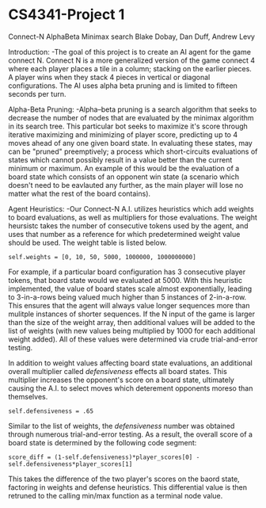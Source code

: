 # CS4341-Project 1

Connect-N AlphaBeta Minimax search
Blake Dobay, Dan Duff, Andrew Levy

Introduction:
-The goal of this project is to create an AI agent for the game connect N. Connect N is a more generalized version of the game connect 4 where each player places a tile in a column; stacking on the earlier pieces. A player wins when they stack 4 pieces in vertical or diagonal configurations. The AI uses alpha beta pruning and is limited to fifteen seconds per turn. 

Alpha-Beta Pruning:
-Alpha–beta pruning is a search algorithm that seeks to decrease the number of nodes that are evaluated by the minimax algorithm in its search tree. This particular bot seeks to maximize it's score through iterative maximizing and minimizing of player score, predicting up to 4 moves ahead of any one given board state. In evaluating these states, may can be "pruned" preemptively; a process which short-circuits evaluations of states which cannot possibly result in a value better than the current minimum or maximum. An example of this would be the evaluation of a board state which consists of an opponent win state (a scenario which doesn't need to be eavlauted any further, as the main player will lose no matter what the rest of the board contains). 

Agent Heuristics:
-Our Connect-N A.I. utilizes heuristics which add weights to board evaluations, as well as multipliers for those evaluations. 
The weight heursistc takes the number of consecutive tokens used by the agent, and uses that number as a reference for which predetermined weight value should be used. The weight table is listed below.

```self.weights = [0, 10, 50, 5000, 1000000, 1000000000]```

For example, if a particular board configuration has 3 consecutive player tokens, that board state would we evaluated at 5000. With this heuristic implemented, the value of board states scale almost exponentially, leading to 3-in-a-rows being valued much higher than 5 instances of 2-in-a-row. This ensures that the agent will always value longer sequences more than mulitple instances of shorter sequences. 
If the N input of the game is larger than the size of the weight array, then additional values will be added to the list of weights (with new values being multiplied by 1000 for each additional weight added). All of these values were determined via crude trial-and-error testing. 

In addition to weight values affecting board state evaluations, an additional overall multiplier called *defensiveness* effects all board states. This multiplier increases the opponent's score on a board state, ultimately causing the A.I. to select moves which deterement opponents moreso than themselves.

```self.defensiveness = .65```

Similar to the list of weights, the *defensiveness* number was obtained through numerous trial-and-error testing. 
As a result, the overall score of a board state is determined by the following code segment:

```score_diff = (1-self.defensiveness)*player_scores[0] - self.defensiveness*player_scores[1]```

This takes the difference of the two player's scores on the baord state, factoring in weights and defense heuristics. 
This differential value is then retruned to the calling min/max function as a terminal node value. 
